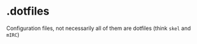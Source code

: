 .dotfiles
=========

Configuration files, not necessarily all of them are dotfiles (think `skel` and `mIRC`) 
